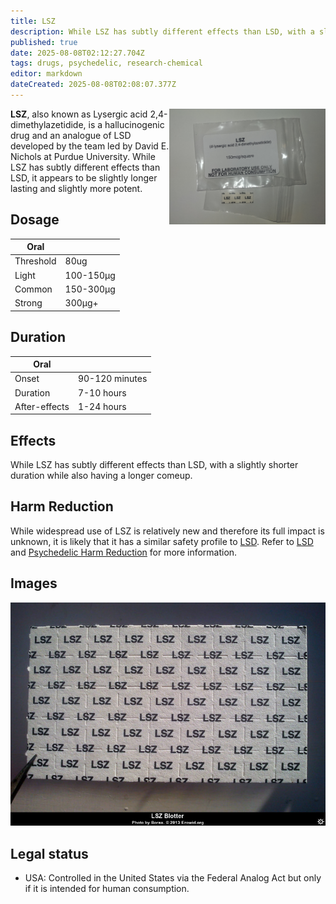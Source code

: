 ```yaml
---
title: LSZ
description: While LSZ has subtly different effects than LSD, with a slightly shorter duration while also having a longer comeup.
published: true
date: 2025-08-08T02:12:27.704Z
tags: drugs, psychedelic, research-chemical
editor: markdown
dateCreated: 2025-08-08T02:08:07.377Z
---
```


<img src="/assets/lsz_blotter.jpg" width="250" align="right">

**LSZ**, also known as Lysergic acid 2,4-dimethylazetidide, is a hallucinogenic drug and an analogue of LSD developed by the team led by David E. Nichols at Purdue University. While LSZ has subtly different effects than LSD, it appears to be slightly longer lasting and slightly more potent.

## Dosage

| Oral | |
|------|------|
| Threshold | 80ug |
| Light | 100-150μg |
| Common | 150-300μg |
| Strong | 300μg+ |

## Duration

| Oral | |
|------|------|
| Onset | 90-120 minutes |
| Duration | 7-10 hours |
| After-effects | 1-24 hours |

## Effects

While LSZ has subtly different effects than LSD, with a slightly shorter duration while also having a longer comeup.

## Harm Reduction

While widespread use of LSZ is relatively new and therefore its full impact is unknown, it is likely that it has a similar safety profile to [LSD](/en/lsd). Refer to [LSD](/en/lsd) and [Psychedelic Harm Reduction](/en/psychedelics#harm-reduction) for more information.

## Images

<img src="/assets/lsz.jpg" alt="LSZ">

## Legal status

* USA: Controlled in the United States via the Federal Analog Act but only if it is intended for human consumption.